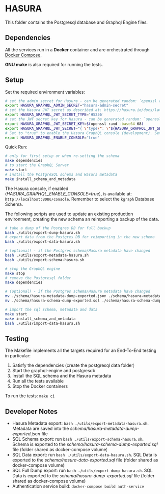 # HASURA

This folder contains the Postgresql database and Graphql Engine files.

## Dependencies

All the services run in a **Docker** container and are orchestrated through [Docker Compose](https://docs.docker.com/compose/).

**GNU make** is also required for running the tests.

## Setup

Set the required environment variables:

```bash
# set the admin secret for Hasura - can be generated random: `openssl rand -base64 32`
export HASURA_GRAPHQL_ADMIN_SECRET="hasura-admin-secret"
# set the Hasura JWT secret as described at: https://hasura.io/docs/latest/graphql/core/auth/authentication/jwt.html, https://hasura.io/docs/latest/graphql/core/actions/codegen/python-flask.html#actions-codegen-python-flask
export HASURA_GRAPHQL_JWT_SECRET_TYPE='HS256'
# set the JWT secret key for Hasura - can be generated random: `openssl rand -base64 68`
export HASURA_GRAPHQL_JWT_SECRET_KEY=$(openssl rand -base64 68)
export HASURA_GRAPHQL_JWT_SECRET="{ \"type\": \"${HASURA_GRAPHQL_JWT_SECRET_TYPE}\", \"key\": \"${HASURA_GRAPHQL_JWT_SECRET_KEY}\" }"
# Set to "true" to enable the Hasura GraphQL console (development). Set to "false" for production.
export HASURA_GRAPHQL_ENABLE_CONSOLE="true"
```

Quick Run:

```bash
# only for first setup or when re-setting the schema
make dependencies
# to start the GraphQL Server
make start
# install the PostgreSQL schema and Hasura metadata
make install_schema_and_metadata
```

The Hasura console, if enabled (*HASURA_GRAPHQL_ENABLE_CONSOLE=true*), is available at: `http://localhost:8080/console`. Remember to select the `kgraph` Database Schema.

The following scripts are used to update an existing production environment, creating the new schema an reimporting a backup of the data.

```bash
# take a dump of the Postgres DB for full backup
bash ./utils/export-dump-hasura.sh
# export data from the Postgres DB for reimporting in the new schema
bash ./utils/export-data-hasura.sh

# (optional) - if the Postgres schema/Hasura metadata have changed
bash ./utils/export-metadata-hasura.sh
bash ./utils/export-schema-hasura.sh

# stop the GraphQL engine
make stop
# remove the Postgresql folder
make dependencies

# (optional) - if the Postgres schema/Hasura metadata have changed
mv ./schema/hasura-metadata-dump-exported.json ./schema/hasura-metadata-dump.json
mv ./schema/hasura-schema-dump-exported.sql ./schema/hasura-schema-dump.sql

# import the sql schema, metadata and data
make start
make install_schema_and_metadata
bash ./utils/import-data-hasura.sh
```

## Testing

The Makefile implements all the targets required for an End-To-End testing in particular:

1. Satisfy the dependencies (create the postgresql data folder)
2. Start the graphql-engine and postgresdb
3. Install the SQL schema and the Hasura metadata
4. Run all the tests available
5. Stop the Docker containers

To run the tests: `make ci`

## Developer Notes

- Hasura Metadata export: `bash ./utils/export-metadata-hasura.sh`. Metadata are saved into the *schema/hasura-metadata-dump-exported.json* file
- SQL Schema export: run `bash ./utils/export-schema-hasura.sh`. Schema is exported to the *schema/hasura-schema-dump-exported.sql* file (folder shared as docker-compose volume)
- SQL Data export: run `bash ./utils/export-data-hasura.sh`. SQL Data is exported to the *schema/hasura-data-exported.sql* file (folder shared as docker-compose volume)
- SQL Full Dump export: run `bash ./utils/export-dump-hasura.sh`. SQL Data is exported to the *schema/hasura-dump-exported.sql* file (folder shared as docker-compose volume)
- Authentication service build: `docker-compose build auth-service`
